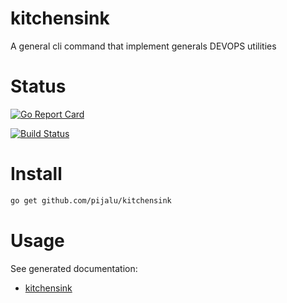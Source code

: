 # kitchensink
A general cli command that implement generals DEVOPS utilities

# Status

[![Go Report Card](https://goreportcard.com/badge/github.com/pijalu/kitchensink)](https://goreportcard.com/report/github.com/pijalu/kitchensink)

[![Build Status](https://travis-ci.org/pijalu/kitchensink.svg?branch=master)](https://travis-ci.org/pijalu/kitchensink)

# Install
```sh
go get github.com/pijalu/kitchensink
```

# Usage
See generated documentation:
* [kitchensink](documentation/kitchensink.md)

